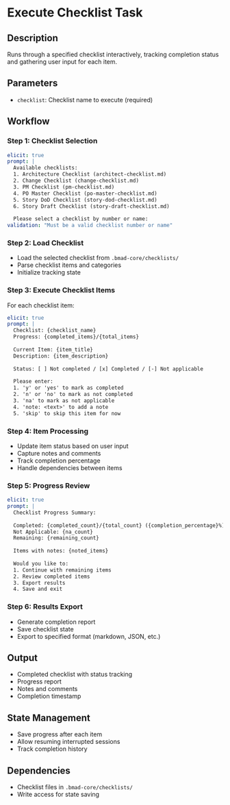 # Execute Checklist Task

## Description
Runs through a specified checklist interactively, tracking completion status and gathering user input for each item.

## Parameters
- `checklist`: Checklist name to execute (required)

## Workflow

### Step 1: Checklist Selection
```yaml
elicit: true
prompt: |
  Available checklists:
  1. Architecture Checklist (architect-checklist.md)
  2. Change Checklist (change-checklist.md)
  3. PM Checklist (pm-checklist.md)
  4. PO Master Checklist (po-master-checklist.md)
  5. Story DoD Checklist (story-dod-checklist.md)
  6. Story Draft Checklist (story-draft-checklist.md)
  
  Please select a checklist by number or name:
validation: "Must be a valid checklist number or name"
```

### Step 2: Load Checklist
- Load the selected checklist from `.bmad-core/checklists/`
- Parse checklist items and categories
- Initialize tracking state

### Step 3: Execute Checklist Items
For each checklist item:
```yaml
elicit: true
prompt: |
  Checklist: {checklist_name}
  Progress: {completed_items}/{total_items}
  
  Current Item: {item_title}
  Description: {item_description}
  
  Status: [ ] Not completed / [x] Completed / [-] Not applicable
  
  Please enter:
  1. 'y' or 'yes' to mark as completed
  2. 'n' or 'no' to mark as not completed
  3. 'na' to mark as not applicable
  4. 'note: <text>' to add a note
  5. 'skip' to skip this item for now
```

### Step 4: Item Processing
- Update item status based on user input
- Capture notes and comments
- Track completion percentage
- Handle dependencies between items

### Step 5: Progress Review
```yaml
elicit: true
prompt: |
  Checklist Progress Summary:
  
  Completed: {completed_count}/{total_count} ({completion_percentage}%)
  Not Applicable: {na_count}
  Remaining: {remaining_count}
  
  Items with notes: {noted_items}
  
  Would you like to:
  1. Continue with remaining items
  2. Review completed items
  3. Export results
  4. Save and exit
```

### Step 6: Results Export
- Generate completion report
- Save checklist state
- Export to specified format (markdown, JSON, etc.)

## Output
- Completed checklist with status tracking
- Progress report
- Notes and comments
- Completion timestamp

## State Management
- Save progress after each item
- Allow resuming interrupted sessions
- Track completion history

## Dependencies
- Checklist files in `.bmad-core/checklists/`
- Write access for state saving
